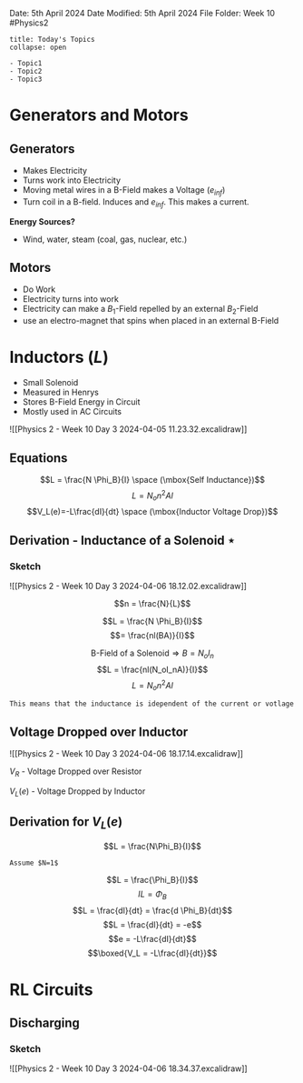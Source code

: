 Date: 5th April 2024
Date Modified: 5th April 2024
File Folder: Week 10
#Physics2

```ad-abstract
title: Today's Topics
collapse: open

- Topic1
- Topic2
- Topic3

```
# Generators and Motors

## Generators

- Makes Electricity
- Turns work into Electricity
- Moving metal wires in a B-Field makes a Voltage ($e_{inf}$)
- Turn coil in a B-field. Induces and $e_{inf}$. This makes a current.

**Energy Sources?**
- Wind, water, steam (coal, gas, nuclear, etc.)

## Motors

- Do Work
- Electricity turns into work
- Electricity can make a $B_1$-Field repelled by an external $B_2$-Field
- use an electro-magnet that spins when placed in an external B-Field

# Inductors ($L$)

- Small Solenoid
- Measured in Henrys
- Stores B-Field Energy in Circuit
- Mostly used in AC Circuits

![[Physics 2 - Week 10 Day 3 2024-04-05 11.23.32.excalidraw]]

## Equations

$$L = \frac{N \Phi_B}{I} \space (\mbox{Self Inductance})$$
$$L = N_o n^2 Al$$
$$V_L(e)=-L\frac{dI}{dt} \space (\mbox{Inductor Voltage Drop})$$

## Derivation - Inductance of a Solenoid $\star$

### Sketch

![[Physics 2 - Week 10 Day 3 2024-04-06 18.12.02.excalidraw]]

$$n = \frac{N}{L}$$

$$L = \frac{N \Phi_B}{I}$$
$$= \frac{nl(BA)}{I}$$

$$\mbox{B-Field of a Solenoid} \Rightarrow B = N_oI_n$$
$$L = \frac{nl(N_oI_nA)}{I}$$
$$L = N_on^2Al$$
```ad-important
This means that the inductance is idependent of the current or votlage
```

## Voltage Dropped over Inductor

![[Physics 2 - Week 10 Day 3 2024-04-06 18.17.14.excalidraw]]

$V_R$ - Voltage Dropped over Resistor

$V_L(e)$ - Voltage Dropped by Inductor

## Derivation for $V_L(e)$

$$L = \frac{N\Phi_B}{I}$$
```ad-note
Assume $N=1$
```
$$L = \frac{\Phi_B}{I}$$
$$IL = \Phi_B$$
$$L = \frac{dI}{dt} = \frac{d \Phi_B}{dt}$$
$$L = \frac{dI}{dt} = -e$$
$$e = -L\frac{dI}{dt}$$
$$\boxed{V_L = -L\frac{dI}{dt}}$$

# RL Circuits

## Discharging

### Sketch

![[Physics 2 - Week 10 Day 3 2024-04-06 18.34.37.excalidraw]]